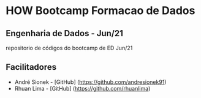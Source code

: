 
# HOW Bootcamp Formacao de Dados
## Engenharia de Dados - Jun/21


repositorio de códigos do bootcamp de ED Jun/21


## Facilitadores

* André Sionek - [GitHub] (https://github.com/andresionek91)
* Rhuan Lima - [GitHub] (https://github.com/rhuanlima)




























